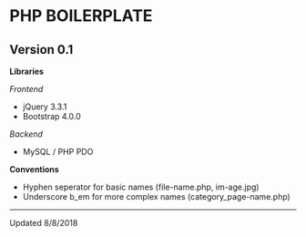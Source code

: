 # PHP BOILERPLATE
## Version 0.1

**Libraries**

*Frontend*
* jQuery 3.3.1
* Bootstrap 4.0.0

*Backend*
* MySQL / PHP PDO

**Conventions**
* Hyphen seperator for basic names (file-name.php, im-age.jpg)
* Underscore b_em for more complex names (category_page-name.php)

-----

Updated 8/8/2018
